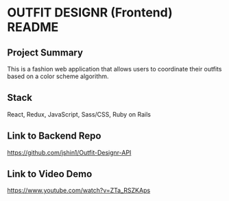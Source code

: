 # OUTFIT DESIGNR (Frontend) README

## Project Summary

This is a fashion web application that allows users to coordinate their outfits based on a color scheme algorithm.

## Stack

React, Redux, JavaScript, Sass/CSS, Ruby on Rails

## Link to Backend Repo

https://github.com/jshin1/Outfit-Designr-API

## Link to Video Demo

https://www.youtube.com/watch?v=ZTa_RSZKAps
